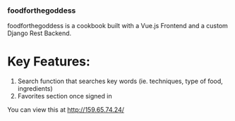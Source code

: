### foodforthegoddess

foodforthegoddess is a cookbook built with a Vue.js Frontend and a custom Django Rest Backend.

# Key Features:

1. Search function that searches key words (ie. techniques, type of food, ingredients)
1. Favorites section once signed in

You can view this at http://159.65.74.24/
